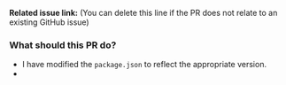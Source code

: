 **Related issue link:** (You can delete this line if the PR does not relate to an existing GitHub issue)

### What should this PR do?
* I have modified the `package.json` to reflect the appropriate version.
* <Bullets of what the PR does>
